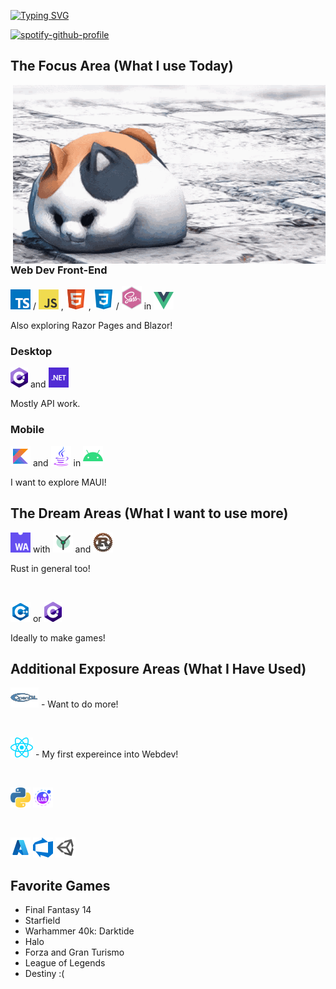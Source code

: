 [![Typing SVG](https://readme-typing-svg.demolab.com?font=Fira+Code&size=20&duration=2500&pause=1000&color=2493F7&width=435&lines=WELCOME%2C+I+AM+TRIP;I+AM+A+DEVELOPER;I+AM+A+STUDENT;I+AM+A+FINAL+FANTASY+14+PALADIN)](https://git.io/typing-svg)

[![spotify-github-profile](https://spotify-github-profile.vercel.app/api/view?uid=5cxmt9466x9fvkk34btttgig7&cover_image=true&theme=novatorem&show_offline=false&background_color=121212&interchange=false&bar_color=2493f7&bar_color_cover=false)](https://github.com/kittinan/spotify-github-profile)

## The Focus Area (What I use Today)

<img align='right' width="500" src='https://github.com/CommanderTrip/CommanderTrip/blob/main/assets/images/ffxiv-fat-cat.gif'/>

### Web Dev Front-End

<a href="https://www.typescriptlang.org/"><img src="https://github.com/CommanderTrip/CommanderTrip/blob/main/assets/icons/typescript.png" alt="Typescript"/></a> /
<a href="https://www.javascript.com/"><img src="https://github.com/CommanderTrip/CommanderTrip/blob/main/assets/icons/javascript.png" alt="Javascript"/></a> ,
<a href="https://developer.mozilla.org/en-US/docs/Glossary/HTML5"><img src="https://github.com/CommanderTrip/CommanderTrip/blob/main/assets/icons/html5.png" alt="HTML"/></a> ,
<a href="https://www.w3schools.com/css/"><img src="https://github.com/CommanderTrip/CommanderTrip/blob/main/assets/icons/css3.png" alt="CSS"/></a> /
<a href="https://sass-lang.com/"><img src="https://github.com/CommanderTrip/CommanderTrip/blob/main/assets/icons/sass.png" alt="SASS"/></a> in
<a href="https://vuejs.org/"><img src="https://github.com/CommanderTrip/CommanderTrip/blob/main/assets/icons/vue-js.png" alt="Vue"/></a>

Also exploring Razor Pages and Blazor!

### Desktop

<a href="https://learn.microsoft.com/en-us/dotnet/csharp/"><img src="https://github.com/CommanderTrip/CommanderTrip/blob/main/assets/icons/csharp.png" alt="C#"/></a> and 
<a href="https://learn.microsoft.com/en-us/dotnet/fundamentals/"><img src="https://github.com/CommanderTrip/CommanderTrip/blob/main/assets/icons/dotnet.png" alt=".NET" /></a> 

Mostly API work.

### Mobile

<a href="https://kotlinlang.org/"><img src="https://github.com/CommanderTrip/CommanderTrip/blob/main/assets/icons/kotlin.png" alt="Kotlin"/></a> and 
<a href="https://www.java.com/en/"><img src="https://github.com/CommanderTrip/CommanderTrip/blob/main/assets/icons/java.png" alt="Java"/></a> in
<a href="https://developer.android.com/"><img src="https://github.com/CommanderTrip/CommanderTrip/blob/main/assets/icons/android.png" alt="Android"/></a>

I want to explore MAUI!

## The Dream Areas (What I want to use more)

<a href="https://webassembly.org/"><img src="https://github.com/CommanderTrip/CommanderTrip/blob/main/assets/icons/wasm.png" alt="WASM"/></a> with 
<a href="https://yew.rs/"><img src="https://github.com/CommanderTrip/CommanderTrip/blob/main/assets/icons/yew.png" alt="Yew"/></a> and 
<a href="https://www.rust-lang.org/learn"><img src="https://github.com/CommanderTrip/CommanderTrip/blob/main/assets/icons/rust.png" alt="Rust"/></a>

Rust in general too!

<br/>

<a href="https://www.w3schools.com/cpp/"><img src="https://github.com/CommanderTrip/CommanderTrip/blob/main/assets/icons/c%2B%2B.png" alt="C++"/></a> or 
<a href="https://learn.microsoft.com/en-us/dotnet/csharp/"><img src="https://github.com/CommanderTrip/CommanderTrip/blob/main/assets/icons/csharp.png" alt="C#"/></a>

Ideally to make games!

## Additional Exposure Areas (What I Have Used)

<a href="https://www.opengl.org/"><img src="https://github.com/CommanderTrip/CommanderTrip/blob/main/assets/icons/opengl.png" alt="OpenGL"/></a> - Want to do more!

<br/>

<a href="https://reactjs.org/"><img src="https://github.com/CommanderTrip/CommanderTrip/blob/main/assets/icons/react.png" alt="React"/></a> - My first expereince into Webdev!

<br/>

<a href="https://www.python.org/"><img src="https://github.com/CommanderTrip/CommanderTrip/blob/main/assets/icons/python.png" alt="Python"/></a>
<a href="https://www.lua.org/"><img src="https://github.com/CommanderTrip/CommanderTrip/blob/main/assets/icons/lua.png" alt="Lua"/></a>

<br/>

<a href="https://azure.microsoft.com/en-us"><img src="https://github.com/CommanderTrip/CommanderTrip/blob/main/assets/icons/azure.png" alt="Azure Cloud"/></a> 
<a href="https://azure.microsoft.com/en-us/products/devops"><img src="https://github.com/CommanderTrip/CommanderTrip/blob/main/assets/icons/azure_devops.png" alt="Azure DevOps"/></a>
<a href="https://unity.com/"><img src="https://github.com/CommanderTrip/CommanderTrip/blob/main/assets/icons/unity.png" alt="Unity"/></a>

## Favorite Games

- Final Fantasy 14
- Starfield
- Warhammer 40k: Darktide
- Halo
- Forza and Gran Turismo
- League of Legends
- Destiny :(
